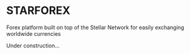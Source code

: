 # STARFOREX

Forex platform built on top of the Stellar Network for easily exchanging worldwide currencies

Under construction...